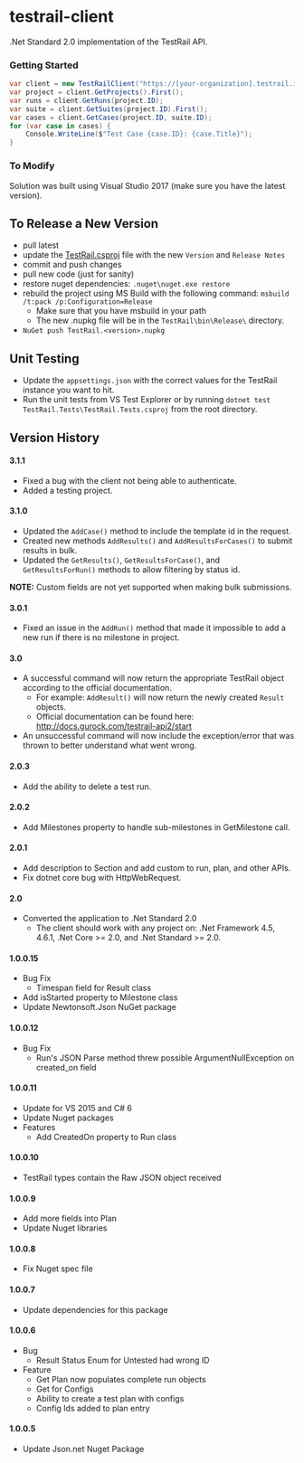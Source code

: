 testrail-client
===============

.Net Standard 2.0 implementation of the TestRail API.

### Getting Started

```C#
var client = new TestRailClient("https://[your-organization].testrail.io", username, password);
var project = client.GetProjects().First();
var runs = client.GetRuns(project.ID);
var suite = client.GetSuites(project.ID).First();
var cases = client.GetCases(project.ID, suite.ID);
for (var case in cases) {
    Console.WriteLine($"Test Case {case.ID}: {case.Title}");
}
```

### To Modify

Solution was built using Visual Studio 2017 (make sure you have the latest version).

## To Release a New Version
- pull latest
- update the [TestRail.csproj](TestRail/TestRail.csproj) file with the new `Version` and `Release Notes`
- commit and push changes
- pull new code (just for sanity)
- restore nuget dependencies: `.nuget\nuget.exe restore`
- rebuild the project using MS Build with the following command: `msbuild /t:pack /p:Configuration=Release`
  - Make sure that you have msbuild in your path
  - The new .nupkg file will be in the `TestRail\bin\Release\` directory.
- `NuGet push TestRail.<version>.nupkg`

## Unit Testing
- Update the `appsettings.json` with the correct values for the TestRail instance you want to hit.
- Run the unit tests from VS Test Explorer or by running `dotnet test TestRail.Tests\TestRail.Tests.csproj` from the root directory.

## Version History
#### 3.1.1
- Fixed a bug with the client not being able to authenticate.
- Added a testing project.
#### 3.1.0
- Updated the `AddCase()` method to include the template id in the request.
- Created new methods `AddResults()` and `AddResultsForCases()` to submit results in bulk.
- Updated the `GetResults()`, `GetResultsForCase()`, and `GetResultsForRun()` methods to allow filtering by status id.

**NOTE:** Custom fields are not yet supported when making bulk submissions.
#### 3.0.1
- Fixed an issue in the `AddRun()` method that made it impossible to add a new run if there is no milestone in project.
#### 3.0
- A successful command will now return the appropriate TestRail object according to the official documentation.
  - For example: `AddResult()` will now return the newly created `Result` objects.
  - Official documentation can be found here: http://docs.gurock.com/testrail-api2/start
- An unsuccessful command will now include the exception/error that was thrown to better understand what went wrong.
#### 2.0.3
- Add the ability to delete a test run.
#### 2.0.2
- Add Milestones property to handle sub-milestones in GetMilestone call.
#### 2.0.1
- Add description to Section and add custom to run, plan, and other APIs.
- Fix dotnet core bug with HttpWebRequest.
#### 2.0
- Converted the application to .Net Standard 2.0
  - The client should work with any project on: .Net Framework 4.5, 4.6.1, .Net Core &gt;= 2.0, and .Net Standard &gt;= 2.0.
#### 1.0.0.15
- Bug Fix
  - Timespan field for Result class
- Add isStarted property to Milestone class
- Update Newtonsoft.Json NuGet package
#### 1.0.0.12
- Bug Fix
  - Run's JSON Parse method threw possible ArgumentNullException on created_on field
#### 1.0.0.11
- Update for VS 2015 and C# 6
- Update Nuget packages
- Features
  - Add CreatedOn property to Run class
#### 1.0.0.10
- TestRail types contain the Raw JSON object received
#### 1.0.0.9
- Add more fields into Plan
- Update Nuget libraries
#### 1.0.0.8
- Fix Nuget spec file
#### 1.0.0.7
- Update dependencies for this package
#### 1.0.0.6
- Bug
  - Result Status Enum for Untested had wrong ID
- Feature
  - Get Plan now populates complete run objects
  - Get for Configs
  - Ability to create a test plan with configs
  - Config Ids added to plan entry
#### 1.0.0.5
- Update Json.net Nuget Package
